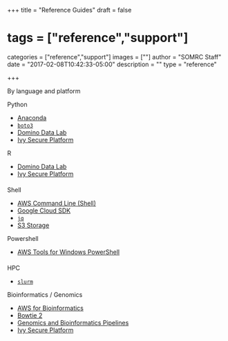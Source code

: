 +++
title = "Reference Guides"
draft = false
# tags = ["reference","support"]
categories = ["reference","support"]
images = [""]
author = "SOMRC Staff"
date = "2017-02-08T10:42:33-05:00"
description = ""
type = "reference"

+++

<p class=lead>By language and platform</p>

<div class="row" style="margin-bottom:20px;">
  <div class="col-sm-6">
    <div class="card">
      <div class="card-header">
        Python
      </div>
      <div class="card-block">
        <ul>
          <li><a href="https://somrc.virginia.edu/userinfo/reference/anaconda/">Anaconda</a></li>
          <li><code><a href="https://somrc.virginia.edu/userinfo/reference/boto3/">boto3</a></code></li>
          <li><a href="https://somrc.virginia.edu/userinfo/reference/domino-data-lab/">Domino Data Lab</a></li>
          <li><a href="https://somrc.virginia.edu/userinfo/ivy/">Ivy Secure Platform</a></li>
        </ul>
      </div>
    </div>
  </div>
  <div class="col-sm-6">
    <div class="card">
      <div class="card-header">
        R
      </div>
      <div class="card-block">
        <ul>
          <li><a href="https://somrc.virginia.edu/userinfo/reference/domino-data-lab/">Domino Data Lab</a></li>
          <li><a href="https://somrc.virginia.edu/userinfo/ivy/">Ivy Secure Platform</a></li>
        </ul>
      </div>
    </div>
  </div>
</div>
<div class="row" style="margin-bottom:20px;">
  <div class="col-sm-6">
    <div class="card">
      <div class="card-header">
        Shell
      </div>
      <div class="card-block">
        <ul>
          <li><a href="https://somrc.virginia.edu/userinfo/reference/aws-cli/">AWS Command Line (Shell)</a></li>
          <li><a href="https://somrc.virginia.edu/userinfo/reference/google-cloud-sdk/">Google Cloud SDK</a></li>
          <li><code><a href="https://somrc.virginia.edu/userinfo/reference/jq/">jq</a></code></li>
          <li><a href="https://somrc.virginia.edu/userinfo/reference/s3/">S3 Storage</a></li>
        </ul>
      </div>
    </div>
  </div>
  <div class="col-sm-6">
    <div class="card">
      <div class="card-header">
        Powershell
      </div>
      <div class="card-block">
        <ul>
          <li><a href="https://somrc.virginia.edu/userinfo/reference/awscli-powershell/">AWS Tools for Windows PowerShell</a></li>
        </ul>
      </div>
    </div>
  </div>
</div>
<div class="row" style="margin-bottom:20px;">
  <div class="col-sm-6">
    <div class="card">
      <div class="card-header">
        HPC
      </div>
      <div class="card-block">
        <ul>
          <li><code><a href="https://somrc.virginia.edu/userinfo/reference/slurm/">slurm</a></code></li>
        </ul>
      </div>
    </div>
  </div>
  <div class="col-sm-6">
    <div class="card">
      <div class="card-header">
        Bioinformatics / Genomics
      </div>
      <div class="card-block">
        <ul>
          <li><a href="https://somrc.virginia.edu/userinfo/reference/aws-bioinformatics/">AWS for Bioinformatics</a></li>
          <li><a href="https://somrc.virginia.edu/userinfo/reference/bowtie/">Bowtie 2</a></li>
          <li><a href="https://somrc.virginia.edu/userinfo/reference/bioinformatics-pipelines/">Genomics and Bioinformatics Pipelines</a></li>
          <li><a href="https://somrc.virginia.edu/userinfo/ivy/">Ivy Secure Platform</a></li>
        </ul>
      </div>
    </div>
  </div>
</div>
